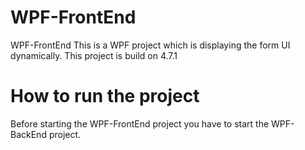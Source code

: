 # WPF-FrontEnd
WPF-FrontEnd
This is a WPF project which is displaying the form UI dynamically.
This project is build on 4.7.1
# How to run the project
Before starting the WPF-FrontEnd project you have to start the WPF-BackEnd project.
